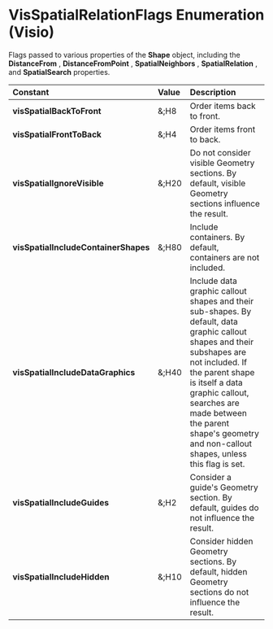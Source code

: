 
# VisSpatialRelationFlags Enumeration (Visio)

Flags passed to various properties of the  **Shape** object, including the **DistanceFrom** , **DistanceFromPoint** , **SpatialNeighbors** , **SpatialRelation** , and **SpatialSearch** properties.



|**Constant**|**Value**|**Description**|
|:-----|:-----|:-----|
| **visSpatialBackToFront**|&;H8|Order items back to front.|
| **visSpatialFrontToBack**|&;H4|Order items front to back.|
| **visSpatialIgnoreVisible**|&;H20|Do not consider visible Geometry sections. By default, visible Geometry sections influence the result.|
| **visSpatialIncludeContainerShapes**|&;H80|Include containers. By default, containers are not included.|
| **visSpatialIncludeDataGraphics**|&;H40|Include data graphic callout shapes and their sub-shapes. By default, data graphic callout shapes and their subshapes are not included. If the parent shape is itself a data graphic callout, searches are made between the parent shape's geometry and non-callout shapes, unless this flag is set.|
| **visSpatialIncludeGuides**|&;H2|Consider a guide's Geometry section. By default, guides do not influence the result.|
| **visSpatialIncludeHidden**|&;H10|Consider hidden Geometry sections. By default, hidden Geometry sections do not influence the result.|
